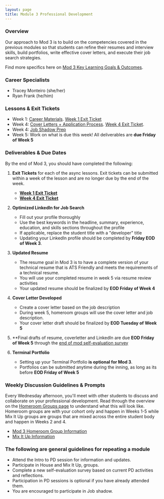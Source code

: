 ```yaml
---
layout: page
title: Module 3 Professional Development
---
```


### Overview
Our approach to Mod 3 is to build on the competencies covered in the previous modules so that students can refine their resumes and interview skills, build portfolios, write effective cover letters, and execute their job search strategies.

Find more specifics here on [Mod 3 Key Learning Goals & Outcomes](/module_three/mod3_learning_goals).

### Career Specialists
* Tracey Monteiro (she/her)
* Ryan Frank (he/him)

### Lessons & Exit Tickets
* Week 1: [Career Materials](/module_three/mod3_week1). 
          [Week 1 Exit Ticket](https://forms.gle/eZF3XUagA4SS7p7m6)
* Week 4: [Cover Letters + Application Process](https://careerdev.turing.edu/module_three/week_3_coverletter).
          [Week 4 Exit Ticket](https://forms.gle/uaftT1VbePHcisGn8).
* Week 4: [Job Shadow Prep](/module_three/job_shadow_overview) 
* Week 5: Work on what is due this week! All deliverables are **due Friday of Week 5**

### Deliverables & Due Dates
By the end of Mod 3, you should have completed the following:

1. **Exit Tickets** for each of the async lessons. Exit tickets can be submitted within a week of the lesson and are no longer due by the end of the week.
   * **[Week 1 Exit Ticket](https://forms.gle/eZF3XUagA4SS7p7m6)**
   * **[Week 4 Exit Ticket](https://forms.gle/uaftT1VbePHcisGn8)**
   
2. **Optimized LinkedIn for Job Search**
   * Fill out your profile thoroughly
   * Use the best keywords in the headline, summary, experience, education, and skills sections throughout the profile
   * If applicable, replace the student title with a "developer" title
   * Updating your LinkedIn profile should be completed by **Friday EOD of Week 3**.
   
3. **Updated Resume**
   * The resume goal in Mod 3 is to have a complete version of your technical resume that is ATS Friendly and meets the requirements of a technical resume.
   * You will use your completed resume in week 5 via resume review activities
   * Your updated resume should be finalized by **EOD Friday of Week 4**
   
4. **Cover Letter Developed** 
   * Create a cover letter based on the job description
   * During week 5, homeroom groups will use the cover letter and job description.
   * Your cover letter draft should be finalized by **EOD Tuesday of Week 5**  
   
5. **Final drafts of resume, coverletter and LinkedIn are due **EOD Friday of Week 5** through the [end of mod self-evaluation survey](https://airtable.com/shrBZWvdZfHSeey57) 

6. **Terminal Portfolio**  
   * Setting up your Terminal Portfolio **is optional for Mod 3**. 
   * Portfolios can be submitted anytime during the inning, as long as its before **EOD Friday of Week 5**
 
### Weekly Discussion Guidelines & Prompts
Every Wednesday afternoon, you'll meet with other students to discuss and collaborate on your professional development. Read through the overview on the [Homeroom Groups page](/student_discussion_groups/index) to understand what this will look like. Homeroom groups are with your cohort only and happen in Weeks 1-5 while Mix It Up groups are groups that are mixed across the entire student body and happen in Weeks 2 and 4.

* [Mod 3 Homeroom Group Information](/student_discussion_groups/mod3_homeroom_discussion_prompts)
* [Mix It Up Information](/mixed_groups)

### The following are general guidelines for repeating a module
* Attend the Intro to PD session for information and updates.
* Participate in House and Mix It Up, groups.
* Complete a new self-evaluation survey based on current PD activities and reflections.
* Participation in PD sessions is optional if you have already attended them.
* You are encouraged to participate in Job shadow.
